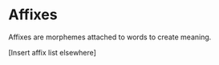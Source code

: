 # Affixes
Affixes are morphemes attached to words to create meaning.

[Insert affix list elsewhere]
